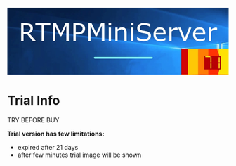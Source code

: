 ![](Header_Trial.jpg)

**Trial Info**
==
TRY BEFORE BUY

**Trial version has few limitations:**
* expired after 21 days
* after few minutes trial image will be shown
